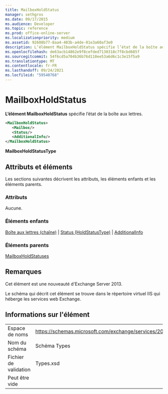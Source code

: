 ```yaml
---
title: MailboxHoldStatus
manager: sethgros
ms.date: 09/17/2015
ms.audience: Developer
ms.topic: reference
ms.prod: office-online-server
ms.localizationpriority: medium
ms.assetid: 92608b77-8aa4-403b-a4de-01e3a60af3e0
description: L’élément MailboxHoldStatus spécifie l’état de la boîte aux lettres.
ms.openlocfilehash: de63acb14862e9f8cefded7130318c7f8cbd685f
ms.sourcegitcommit: 54f6cd5a704b36b76d110ee53a6d6c1c3e15f5a9
ms.translationtype: MT
ms.contentlocale: fr-FR
ms.lasthandoff: 09/24/2021
ms.locfileid: "59540768"
---
```

# <a name="mailboxholdstatus"></a>MailboxHoldStatus

**L’élément MailboxHoldStatus** spécifie l’état de la boîte aux lettres. 
  
```XML
<MailboxHoldStatus>
   <Mailbox/>
   <Status/>
   <AdditionalInfo/>
</MailboxHoldStatus>
```

**MailboxHoldStatusType**

## <a name="attributes-and-elements"></a>Attributs et éléments

Les sections suivantes décrivent les attributs, les éléments enfants et les éléments parents.
  
### <a name="attributes"></a>Attributs

Aucune.
  
### <a name="child-elements"></a>Éléments enfants

[Boîte aux lettres (chaîne)](mailbox-string.md)  |  [Status (HoldStatusType)](status-holdstatustype.md)  |  [AdditionalInfo](additionalinfo.md)
  
### <a name="parent-elements"></a>Éléments parents

[MailboxHoldStatuses](mailboxholdstatuses.md)
  
## <a name="remarks"></a>Remarques

Cet élément est une nouveauté d'Exchange Server 2013.
  
Le schéma qui décrit cet élément se trouve dans le répertoire virtuel IIS qui héberge les services web Exchange.
  
## <a name="element-information"></a>Informations sur l'élément

|||
|:-----|:-----|
|Espace de noms  <br/> |https://schemas.microsoft.com/exchange/services/2006/types  <br/> |
|Nom du schéma  <br/> |Schéma Types  <br/> |
|Fichier de validation  <br/> |Types.xsd  <br/> |
|Peut être vide  <br/> ||
   

